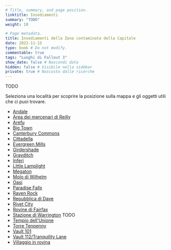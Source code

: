 ```yaml
---
# Title, summary, and page position.
linktitle: Insediamenti
summary: "TODO"
weight: 10

# Page metadata.
title: Insediamenti della Zona contaminata della Capitale
date: 2022-11-15
type: book # Do not modify.
commentable: true
tags: "Luoghi di Fallout 3"
show_date: false # Nascondi data
hidden: false # Visibile nella sidebar
private: true # Nascosto dalle ricerche
---
```



TODO

Seleziona una località per scoprire la posizione sulla mappa e gli oggetti utili che ci puoi trovare.


- [Andale](../andale)
- [Area dei mercenari di Reilly](../area-dei-mercenari-di-reilly)
- [Arefu](../arefu)
- [Big Town](../big-town)
- [Canterbury Commons](../canterbury-commons)
- [Cittadella](../cittadella)
- [Evergreen Mills](../evergreen-mills)
- [Girdershade](../girdershade)
- [Grayditch](../grayditch)
- [Inferi](../inferi)
- [Little Lamplight](../little-lamplight)
- [Megaton](../megaton)
- [Molo di Wilhelm](../molo-di-wilhem)
- [Oasi](../oasi)
- [Paradise Falls](../paradise-falls)
- [Raven Rock](../raven-rock)
- [Repubblica di Dave](../repubblica-di-dave)
- [Rivet City](../rivet-city)
- [Rovine di Fairfax](../rovine-di-fairfax)
- [Stazione di Warrington](../stazione-di-warrington) TODO
- [Tempio dell'Unione](../tempio-dellunione)
- [Torre Tenpenny](../torre-tenpenny)
- [Vault 101](../vault-101)
- [Vault 112/Tranquility Lane](../vault-112)
- [Villaggio in rovina](../villaggio-in-rovina)
